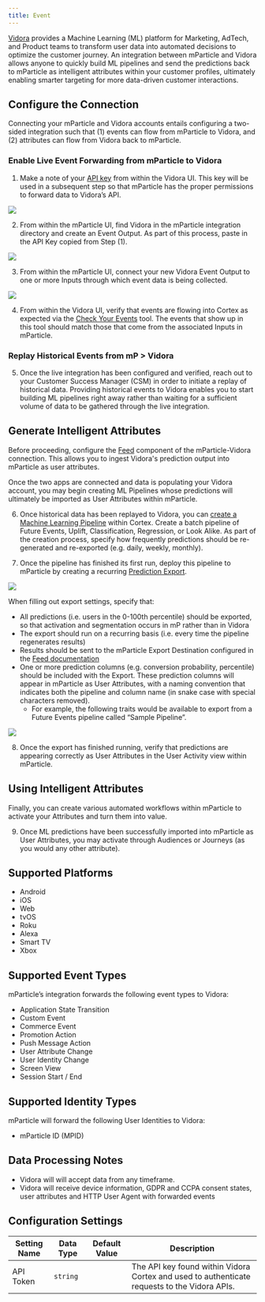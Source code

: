 ```yaml
---
title: Event
---
```

[Vidora](https://www.vidora.com/) provides a Machine Learning (ML) platform for Marketing, AdTech, and Product teams to transform user data into automated decisions to optimize the customer journey. An integration between mParticle and Vidora allows anyone to quickly build ML pipelines and send the predictions back to mParticle as intelligent attributes within your customer profiles, ultimately enabling smarter targeting for more data-driven customer interactions.

## Configure the Connection
Connecting your mParticle and Vidora accounts entails configuring a two-sided integration such that (1) events can flow from mParticle to Vidora, and (2) attributes can flow from Vidora back to mParticle.

### Enable Live Event Forwarding from mParticle to Vidora

1. Make a note of your [API key](https://www.vidora.com/docs/mparticle-source/#articleTOC_1) from within the Vidora UI. This key will be used in a subsequent step so that mParticle has the proper permissions to forward data to Vidora’s API.

![](/images/vidora-events-step1.png)

2. From within the mParticle UI, find Vidora in the mParticle integration directory and create an Event Output. As part of this process, paste in the API Key copied from Step (1). 

![](/images/vidora-events-step2.png)

3. From within the mParticle UI, connect your new Vidora Event Output to one or more Inputs through which event data is being collected. 

![](/images/vidora-events-step3.png)

4. From within the Vidora UI, verify that events are flowing into Cortex as expected via the [Check Your Events](https://www.vidora.com/docs/api-monitoring/#articleTOC_2) tool. The events that show up in this tool should match those that come from the associated Inputs in mParticle.

### Replay Historical Events from mP > Vidora

5. Once the live integration has been configured and verified, reach out to your Customer Success Manager (CSM) in order to initiate a replay of historical data. Providing historical events to Vidora enables you to start building ML pipelines right away rather than waiting for a sufficient volume of data to be gathered through the live integration.

## Generate Intelligent Attributes

Before proceeding, configure the [Feed](/integrations/vidora/feed/) component of the mParticle-Vidora connection. This allows you to ingest Vidora's prediction output into mParticle as user attributes.

Once the two apps are connected and data is populating your Vidora account, you may begin creating ML Pipelines whose predictions will ultimately be imported as User Attributes within mParticle.

6. Once historical data has been replayed to Vidora, you can [create a Machine Learning Pipeline](https://www.vidora.com/docs/future-events-pipeline/) within Cortex. Create a batch pipeline of Future Events, Uplift, Classification, Regression, or Look Alike. As part of the creation process, specify how frequently predictions should be re-generated and re-exported (e.g. daily, weekly, monthly).

7. Once the pipeline has finished its first run, deploy this pipeline to mParticle by creating a recurring [Prediction Export](https://www.vidora.com/docs/prediction-exports/).

![](/images/vidora-events-step8-1.png)

When filling out export settings, specify that:

* All predictions (i.e. users in the 0-100th percentile) should be exported, so that activation and segmentation occurs in mP rather than in Vidora
* The export should run on a recurring basis (i.e. every time the pipeline regenerates results)
* Results should be sent to the mParticle Export Destination configured in the [Feed documentation](/integrations/vidora/feed/)
* One or more prediction columns (e.g. conversion probability, percentile) should be included with the Export. These prediction columns will appear in mParticle as User Attributes, with a naming convention that indicates both the pipeline and column name (in snake case with special characters removed). 
    * For example, the following traits would be available to export from a Future Events pipeline called “Sample Pipeline”.

![](/images/vidora-events-step8-2.png)
    
8. Once the export has finished running, verify that predictions are appearing correctly as User Attributes in the User Activity view within mParticle.

## Using Intelligent Attributes

Finally, you can create various automated workflows within mParticle to activate your Attributes and turn them into value.

9. Once ML predictions have been successfully imported into mParticle as User Attributes, you may activate through Audiences or Journeys (as you would any other attribute).

## Supported Platforms
* Android
* iOS
* Web
* tvOS
* Roku
* Alexa
* Smart TV
* Xbox

## Supported Event Types
mParticle’s integration forwards the following event types to Vidora:
* Application State Transition
* Custom Event
* Commerce Event
* Promotion Action
* Push Message Action
* User Attribute Change
* User Identity Change
* Screen View
* Session Start / End

## Supported Identity Types
mParticle will forward the following User Identities to Vidora:
* mParticle ID (MPID)

## Data Processing Notes
* Vidora will will accept data from any timeframe.
* Vidora will receive device information, GDPR and CCPA consent states, user attributes and HTTP User Agent with forwarded events

## Configuration Settings
Setting Name| Data Type | Default Value | Description
|---|---|---|---|
API Token | `string` | | The API key found within Vidora Cortex and used to authenticate requests to the Vidora APIs.

